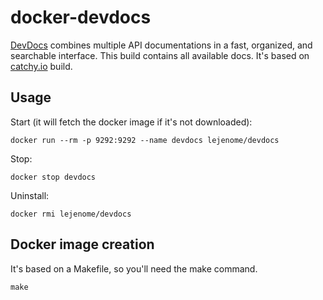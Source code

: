 docker-devdocs
==============

[DevDocs][1] combines multiple API documentations in a fast, organized, and searchable interface. 
This build contains all available docs. It's based on [catchy.io][2] build.

Usage
-----

Start (it will fetch the docker image if it's not downloaded):
```shell
docker run --rm -p 9292:9292 --name devdocs lejenome/devdocs
```

Stop:
```shell
docker stop devdocs
```

Uninstall:
```shell
docker rmi lejenome/devdocs
```

Docker image creation
---------------------
It's based on a Makefile, so you'll need the make command.
```
make
```

[1]: http://devdocs.io/ "DevDocs"
[2]: http://catchy.io "catchy.io"
